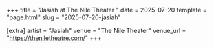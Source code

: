 +++
title = "Jasiah at The Nile Theater "
date = 2025-07-20
template = "page.html"
slug = "2025-07-20-jasiah"

[extra]
artist = "Jasiah"
venue = "The Nile Theater"
venue_url = "https://theniletheatre.com/"
+++
